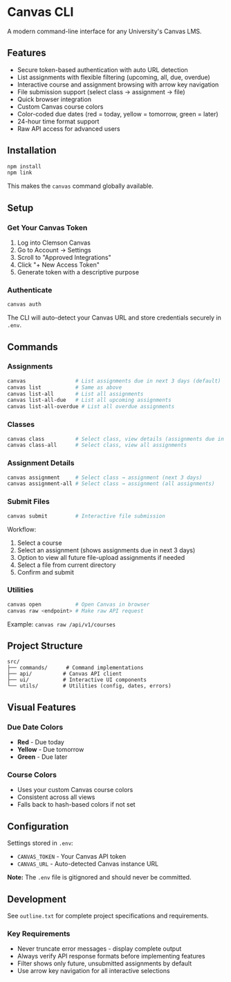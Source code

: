 # Canvas CLI

A modern command-line interface for any University's Canvas LMS.

## Features

- Secure token-based authentication with auto URL detection
- List assignments with flexible filtering (upcoming, all, due, overdue)
- Interactive course and assignment browsing with arrow key navigation
- File submission support (select class → assignment → file)
- Quick browser integration
- Custom Canvas course colors
- Color-coded due dates (red = today, yellow = tomorrow, green = later)
- 24-hour time format support
- Raw API access for advanced users

## Installation

```bash
npm install
npm link
```

This makes the `canvas` command globally available.

## Setup

### Get Your Canvas Token

1. Log into Clemson Canvas
2. Go to Account → Settings
3. Scroll to "Approved Integrations"
4. Click "+ New Access Token"
5. Generate token with a descriptive purpose

### Authenticate

```bash
canvas auth
```

The CLI will auto-detect your Canvas URL and store credentials securely in `.env`.

## Commands

### Assignments

```bash
canvas                # List assignments due in next 3 days (default)
canvas list           # Same as above
canvas list-all       # List all assignments
canvas list-all-due   # List all upcoming assignments
canvas list-all-overdue # List all overdue assignments
```

### Classes

```bash
canvas class          # Select class, view details (assignments due in 3 days)
canvas class-all      # Select class, view all assignments
```

### Assignment Details

```bash
canvas assignment     # Select class → assignment (next 3 days)
canvas assignment-all # Select class → assignment (all assignments)
```

### Submit Files

```bash
canvas submit         # Interactive file submission
```

Workflow:
1. Select a course
2. Select an assignment (shows assignments due in next 3 days)
3. Option to view all future file-upload assignments if needed
4. Select a file from current directory
5. Confirm and submit

### Utilities

```bash
canvas open           # Open Canvas in browser
canvas raw <endpoint> # Make raw API request
```

Example: `canvas raw /api/v1/courses`

## Project Structure

```
src/
├── commands/      # Command implementations
├── api/          # Canvas API client
├── ui/           # Interactive UI components
└── utils/        # Utilities (config, dates, errors)
```

## Visual Features

### Due Date Colors
- **Red** - Due today
- **Yellow** - Due tomorrow
- **Green** - Due later

### Course Colors
- Uses your custom Canvas course colors
- Consistent across all views
- Falls back to hash-based colors if not set

## Configuration

Settings stored in `.env`:
- `CANVAS_TOKEN` - Your Canvas API token
- `CANVAS_URL` - Auto-detected Canvas instance URL

**Note:** The `.env` file is gitignored and should never be committed.

## Development

See `outline.txt` for complete project specifications and requirements.

### Key Requirements
- Never truncate error messages - display complete output
- Always verify API response formats before implementing features
- Filter shows only future, unsubmitted assignments by default
- Use arrow key navigation for all interactive selections
